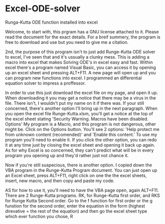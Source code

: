 # Excel-ODE-solver
Runga-Kutta ODE function installed into excel

Welcome, to start with, this prgram has a GNU license attached to it. Please read the document for the exact details. For a breif summery, the program is free to download and use but you need to give me a citation. 

2nd, the purpose of this program isn't to just add Runge-Kutta ODE solver to excel, I've seen that and it's ussually a clunky mess. This is adding a macro into excel that makes Solving ODE's in excel easy and fast. Within excel there's a program named Visual Basic, you can access it by opening up an excel sheet and pressing ALT+F11. A new page will open up and you can program new functions into excel. I programmed an differential equation solver to impress a proffessor. 

In order to use this just download the excel file on my page, and open it up. When downloading it you may get a notice that there may be a virus in the file. There isn't, I wouldn't put my name on it if there was. If your still concerned, there's another option I'll bring up in the next paragraph. When you open the excel file Runge-Kutta.xlsm, you'll get a notice at the top of the  excel sheet stating 'Security Warning. Macros have been disabled. Options' My program is a Macro, and this program is not dangerous, other might be. Click on the Options button. You'll see 2 options: 'Help protect me from unknown content (recomended)' and 'Enable this content.'  To use my program you'll need to enable it. If you click the other option, you can redo it at any time just by closing the excel sheet and opening it back up again.  As for why Excel is so concerned, they can't predict what will be in every program you opening up and they'd rather just not chance it. 

Now if you're still suspecious, there is another option. I copied down the VBA program in the Runge-Kutta Program document. You can just open up an Excel sheet, press ALT+F11, right click on one the the excel sheets, insert, new macro, and then copy and paste my code. 

AS for how to use it, you'll need to have the VBA page open, again ALT+F11. There are 2 Runge-Kutta programs. RK, for Runge-Kutta first order, and RKS for Runge Kutta Second order. Go to the f function for first order or the g funstion for the second order, enter the equation in the form (highest direvative = the rest of the equation) and then go the excel sheet type which ever function you chose, R
